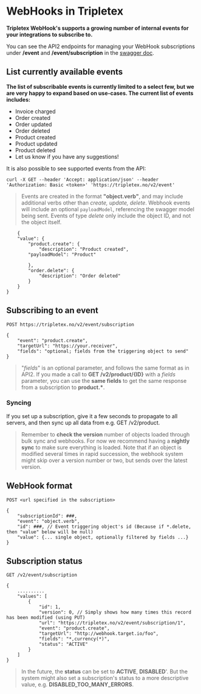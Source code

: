 # WebHooks in Tripletex

**Tripletex WebHook's supports a growing number of internal events for your integrations to subscribe to.**

You can see the API2 endpoints for managing your WebHook subscriptions under **/event** and **/event/subscription** in the [swagger doc](https://tripletex.no/v2-docs/).

## List currently available events

**The list of subscribable events is currently limited to a select few, but we are very happy to expand based on use-cases. The current list of events includes:**
* Invoice charged
* Order created
* Order updated
* Order deleted
* Product created
* Product updated
* Product deleted
* Let us know if you have any suggestions!


It is also possible to see supported events from the API:

	curl -X GET --header 'Accept: application/json' --header 'Authorization: Basic <token>' 'https://tripletex.no/v2/event'

> Events are created in the format **"object.verb"**, and may include additional verbs other than *create, update, delete*. Webhook events will include an optional `payloadModel`, referencing the swagger model being sent. Events of type *delete* only include the object ID, and not the object itself.

        {
	    "value": {
		    "product.create": {
		        "description": "Product created",
			"payloadModel": "Product"
			
		    },
		    "order.delete": {
		        "description": "Order deleted"
		    }
		}
	}

## Subscribing to an event
	POST https://tripletex.no/v2/event/subscription
>
	{
		"event": "product.create",
		"targetUrl": "https://your.receiver",
		"fields": "optional; fields from the triggering object to send"
	}
> "*fields*" is an optional parameter, and follows the same format as in API2.
If you made a call to **GET /v2/product/{ID}** with a *fields* parameter, you can use the **same fields** to get the same response from a subscription to **product.\***.

### Syncing
If you set up a subscription, give it a few seconds to propagate to all servers, and then sync up all data from e.g. GET /v2/product. 

> Remember to **check the version** number of objects loaded through bulk sync and webhooks.
> For now we recommend having a **nightly sync** to make sure everything is loaded.
> Note that if an object is modified several times in rapid succession, the webhook system might skip over a version number or two, but sends over the latest version.

## WebHook format

	POST <url specified in the subscription>
> 
	{  
		"subscriptionId": ###,
		"event": "object.verb",
		"id": ###, // Event triggering object's id (Because if *.delete, then "value" below will be null)
		"value": {... single object, optionally filtered by fields ...}
	}  


## Subscription status
	GET /v2/event/subscription
> 
	{ 
		..........
		"values": [
			{
				"id": 1,
				"version": 0, // Simply shows how many times this record has been modified (using PUT)
				"url": "https://tripletex.no/v2/event/subscription/1",
				"event": "product.create",
				"targetUrl": "http://webhook.target.io/foo",
				"fields": "*,currency(*)",
				"status": "ACTIVE"
			}
		]
	}
> In the future, the **status** can be set to **ACTIVE**, **DISABLED**'. But the system might also set a subscription's status to a more descriptive value, e.g. **DISABLED_TOO_MANY_ERRORS**.
